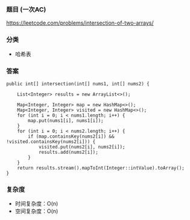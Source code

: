 ### 题目 (一次AC)
https://leetcode.com/problems/intersection-of-two-arrays/

### 分类
* 哈希表

### 答案
```
public int[] intersection(int[] nums1, int[] nums2) {
    
    List<Integer> results = new ArrayList<>();
    
    Map<Integer, Integer> map = new HashMap<>();
    Map<Integer, Integer> visited = new HashMap<>();
    for (int i = 0; i < nums1.length; i++) {
        map.put(nums1[i], nums1[i]);
    }
    for (int i = 0; i < nums2.length; i++) {
        if (map.containsKey(nums2[i]) && !visited.containsKey(nums2[i])) {
            visited.put(nums2[i], nums2[i]);
            results.add(nums2[i]);
        }
    }
    return results.stream().mapToInt(Integer::intValue).toArray();
}
```

### 复杂度
* 时间复杂度：O(n)
* 空间复杂度：O(n)
